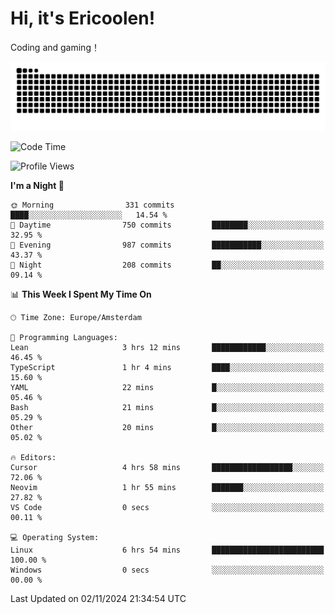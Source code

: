 # Hi, it's Ericoolen!
Coding and gaming！

<picture>
  <source media="(prefers-color-scheme: dark)" srcset="https://raw.githubusercontent.com/Eric-Song-Nop/Eric-Song-Nop/output/github-contribution-grid-snake-dark.svg">
  <source media="(prefers-color-scheme: light)" srcset="https://raw.githubusercontent.com/Eric-Song-Nop/Eric-Song-Nop/output/github-contribution-grid-snake.svg">
  <img alt="github contribution grid snake animation" src="https://raw.githubusercontent.com/Eric-Song-Nop/Eric-Song-Nop/output/github-contribution-grid-snake.svg">
</picture>

<!--START_SECTION:waka-->
![Code Time](http://img.shields.io/badge/Code%20Time-1%2C552%20hrs%2010%20mins-blue)

![Profile Views](http://img.shields.io/badge/Profile%20Views-6-blue)

**I'm a Night 🦉** 

```text
🌞 Morning                331 commits         ████░░░░░░░░░░░░░░░░░░░░░   14.54 % 
🌆 Daytime                750 commits         ████████░░░░░░░░░░░░░░░░░   32.95 % 
🌃 Evening                987 commits         ███████████░░░░░░░░░░░░░░   43.37 % 
🌙 Night                  208 commits         ██░░░░░░░░░░░░░░░░░░░░░░░   09.14 % 
```


📊 **This Week I Spent My Time On** 

```text
🕑︎ Time Zone: Europe/Amsterdam

💬 Programming Languages: 
Lean                     3 hrs 12 mins       ████████████░░░░░░░░░░░░░   46.45 % 
TypeScript               1 hr 4 mins         ████░░░░░░░░░░░░░░░░░░░░░   15.60 % 
YAML                     22 mins             █░░░░░░░░░░░░░░░░░░░░░░░░   05.46 % 
Bash                     21 mins             █░░░░░░░░░░░░░░░░░░░░░░░░   05.29 % 
Other                    20 mins             █░░░░░░░░░░░░░░░░░░░░░░░░   05.02 % 

🔥 Editors: 
Cursor                   4 hrs 58 mins       ██████████████████░░░░░░░   72.06 % 
Neovim                   1 hr 55 mins        ███████░░░░░░░░░░░░░░░░░░   27.82 % 
VS Code                  0 secs              ░░░░░░░░░░░░░░░░░░░░░░░░░   00.11 % 

💻 Operating System: 
Linux                    6 hrs 54 mins       █████████████████████████   100.00 % 
Windows                  0 secs              ░░░░░░░░░░░░░░░░░░░░░░░░░   00.00 % 
```


 Last Updated on 02/11/2024 21:34:54 UTC
<!--END_SECTION:waka-->
